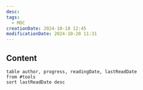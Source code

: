 ```yaml
---
desc: 
tags:
  - MOC
creationDate: 2024-10-18 12:45
modificationDate: 2024-10-20 11:31
---
```


## Content

```dataview
table author, progress, readingDate, lastReadDate
from #tools 
sort lastReadDate desc
```
